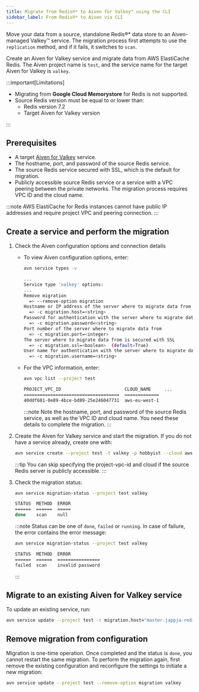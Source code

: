 ```yaml
---
title: Migrate from Redis®* to Aiven for Valkey™ using the CLI
sidebar_label: From Redis®* to Aiven via CLI
---
```


Move your data from a source, standalone Redis®* data store to an Aiven-managed Valkey™ service. The migration process first attempts to use the `replication` method, and if it fails, it switches to `scan`.

Create an Aiven for Valkey service and migrate data from AWS ElastiCache Redis. The Aiven project
name is `test`, and the service name for the target Aiven for Valkey is `valkey`.

:::important[Limitations]

- Migrating from **Google Cloud Memorystore** for Redis is not supported.
- Source Redis version must be equal to or lower than:
  - Redis version 7.2
  - Target Aiven for Valkey version

:::

## Prerequisites

- A target [Aiven for Valkey](/docs/products/valkey/get-started) service.
- The hostname, port, and password of the source Redis service.
- The source Redis service secured with SSL, which is the default for migration.
- Publicly accessible source Redis service or a service with a VPC peering between the
  private networks. The migration process requires VPC ID and the cloud name.

:::note
AWS ElastiCache for Redis instances cannot have public IP addresses and
require project VPC and peering connection.
:::

## Create a service and perform the migration

1.  Check the Aiven configuration options and connection details

    - To view Aiven configuration options, enter:

      ```bash
      avn service types -v

      ...
      Service type 'valkey' options:
      ...
      Remove migration
        => --remove-option migration
      Hostname or IP address of the server where to migrate data from
        => -c migration.host=<string>
      Password for authentication with the server where to migrate data from
        => -c migration.password=<string>
      Port number of the server where to migrate data from
        => -c migration.port=<integer>
      The server where to migrate data from is secured with SSL
        => -c migration.ssl=<boolean>  (default=True)
      User name for authentication with the server where to migrate data from
        => -c migration.username=<string>
      ```

    - For the VPC information, enter:

        ```bash
        avn vpc list --project test

        PROJECT_VPC_ID                        CLOUD_NAME     ...
        ====================================  =============
        40ddf681-0e89-4bce-bd89-25e246047731  aws-eu-west-1
        ```

        :::note
        Note the hostname, port, and password of the source Redis service, as well as
        the VPC ID and cloud name. You need these details to complete the migration.
        :::

1.  Create the Aiven for Valkey service and start the migration. If you do not have
    a service already, create one with:

    ```bash
    avn service create --project test -t valkey -p hobbyist --cloud aws-eu-west-1 --project-vpc-id 40ddf681-0e89-4bce-bd89-25e246047731 -c migration.host="master.jappja-redis.kdrxxz.euw1.cache.amazonaws.com" -c migration.port=6379 -c migration.password=<password> valkey
    ```

    :::tip
    You can skip specifying the project-vpc-id and cloud if the source Redis server is
    publicly accessible.
    :::

1.  Check the migration status:

    ```bash
    avn service migration-status --project test valkey

    STATUS  METHOD  ERROR
    ======  ======  =====
    done    scan    null
    ```

    :::note
    Status can be one of `done`, `failed` or `running`. In case of
    failure, the error contains the error message:

    ```bash
    avn service migration-status --project test valkey

    STATUS  METHOD  ERROR
    ======  ======  ================
    failed  scan    invalid password
    ```
    :::

## Migrate to an existing Aiven for Valkey service

To update an existing service, run:

```bash
avn service update --project test -c migration.host="master.jappja-redis.kdrxxz.euw1.cache.amazonaws.com" -c migration.port=6379 -c migration.password=<password> redis
```

## Remove migration from configuration

Migration is one-time operation. Once completed and the status is `done`, you cannot
restart the same migration. To perform the migration again, first remove the existing
configuration and reconfigure the settings to initiate a new migration:

```bash
avn service update --project test --remove-option migration valkey
```
